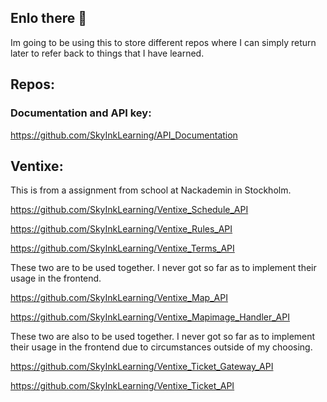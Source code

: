 ## Enlo there 👋

Im going to be using this to store different repos where I can simply return later to refer back to things that I have learned.

## Repos:

### Documentation and API key:

https://github.com/SkyInkLearning/API_Documentation






## Ventixe:

This is from a assignment from school at Nackademin in Stockholm.

https://github.com/SkyInkLearning/Ventixe_Schedule_API

https://github.com/SkyInkLearning/Ventixe_Rules_API

https://github.com/SkyInkLearning/Ventixe_Terms_API

These two are to be used together. I never got so far as to implement their usage in the frontend.

https://github.com/SkyInkLearning/Ventixe_Map_API

https://github.com/SkyInkLearning/Ventixe_Mapimage_Handler_API

These two are also to be used together. I never got so far as to implement their usage in the frontend due to circumstances outside of my choosing.

https://github.com/SkyInkLearning/Ventixe_Ticket_Gateway_API

https://github.com/SkyInkLearning/Ventixe_Ticket_API
